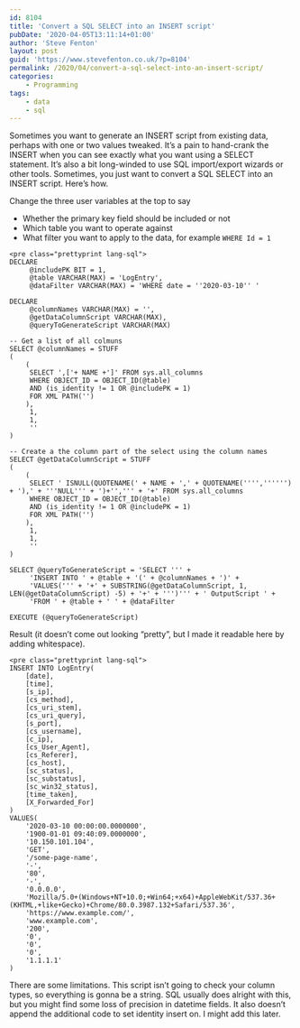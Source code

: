 ```yaml
---
id: 8104
title: 'Convert a SQL SELECT into an INSERT script'
pubDate: '2020-04-05T13:11:14+01:00'
author: 'Steve Fenton'
layout: post
guid: 'https://www.stevefenton.co.uk/?p=8104'
permalink: /2020/04/convert-a-sql-select-into-an-insert-script/
categories:
    - Programming
tags:
    - data
    - sql
---
```


Sometimes you want to generate an INSERT script from existing data, perhaps with one or two values tweaked. It’s a pain to hand-crank the INSERT when you can see exactly what you want using a SELECT statement. It’s also a bit long-winded to use SQL import/export wizards or other tools. Sometimes, you just want to convert a SQL SELECT into an INSERT script. Here’s how.

Change the three user variables at the top to say

- Whether the primary key field should be included or not
- Which table you want to operate against
- What filter you want to apply to the data, for example `WHERE Id = 1`

```
<pre class="prettyprint lang-sql">
DECLARE 
     @includePK BIT = 1,
     @table VARCHAR(MAX) = 'LogEntry',
     @dataFilter VARCHAR(MAX) = 'WHERE date = ''2020-03-10'' '

DECLARE 
     @columnNames VARCHAR(MAX) = '',
     @getDataColumnScript VARCHAR(MAX),
     @queryToGenerateScript VARCHAR(MAX)

-- Get a list of all colmuns
SELECT @columnNames = STUFF
(
    (
     SELECT ',['+ NAME +']' FROM sys.all_columns 
     WHERE OBJECT_ID = OBJECT_ID(@table)
     AND (is_identity != 1 OR @includePK = 1)
     FOR XML PATH('')
    ),
     1,
     1,
     ''
)

-- Create a the column part of the select using the column names
SELECT @getDataColumnScript = STUFF
(
    (
     SELECT ' ISNULL(QUOTENAME(' + NAME + ',' + QUOTENAME('''','''''') + '),' + '''NULL''' + ')+'',''' + '+' FROM sys.all_columns 
     WHERE OBJECT_ID = OBJECT_ID(@table)
     AND (is_identity != 1 OR @includePK = 1)
     FOR XML PATH('')
    ),
     1,
     1,
     ''
)

SELECT @queryToGenerateScript = 'SELECT ''' +
     'INSERT INTO ' + @table + '(' + @columnNames + ')' + 
     'VALUES(''' + '+' + SUBSTRING(@getDataColumnScript, 1, LEN(@getDataColumnScript) -5) + '+' + ''')''' + ' OutputScript ' +
     'FROM ' + @table + ' ' + @dataFilter

EXECUTE (@queryToGenerateScript)
```

Result (it doesn’t come out looking “pretty”, but I made it readable here by adding whitespace).

```
<pre class="prettyprint lang-sql">
INSERT INTO LogEntry(
    [date],
    [time],
    [s_ip],
    [cs_method],
    [cs_uri_stem],
    [cs_uri_query],
    [s_port],
    [cs_username],
    [c_ip],
    [cs_User_Agent],
    [cs_Referer],
    [cs_host],
    [sc_status],
    [sc_substatus],
    [sc_win32_status],
    [time_taken],
    [X_Forwarded_For]
)
VALUES(
    '2020-03-10 00:00:00.0000000',
    '1900-01-01 09:40:09.0000000',
    '10.150.101.104',
    'GET',
    '/some-page-name',
    '-',
    '80',
    '-',
    '0.0.0.0',
    'Mozilla/5.0+(Windows+NT+10.0;+Win64;+x64)+AppleWebKit/537.36+(KHTML,+like+Gecko)+Chrome/80.0.3987.132+Safari/537.36',
    'https://www.example.com/',
    'www.example.com',
    '200',
    '0',
    '0',
    '0',
    '1.1.1.1'
)
```

There are some limitations. This script isn’t going to check your column types, so everything is gonna be a string. SQL usually does alright with this, but you might find some loss of precision in datetime fields. It also doesn’t append the additional code to set identity insert on. I might add this later.